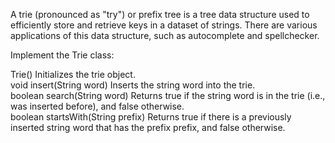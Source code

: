 A trie (pronounced as "try") or prefix tree is a tree data structure used to efficiently store and retrieve keys in a dataset of strings. There are various applications of this data structure, such as autocomplete and spellchecker.<br/>

Implement the Trie class:<br/>

Trie() Initializes the trie object.<br/>
void insert(String word) Inserts the string word into the trie.<br/>
boolean search(String word) Returns true if the string word is in the trie (i.e., was inserted before), and false otherwise.<br/>
boolean startsWith(String prefix) Returns true if there is a previously inserted string word that has the prefix prefix, and false otherwise.<br/>